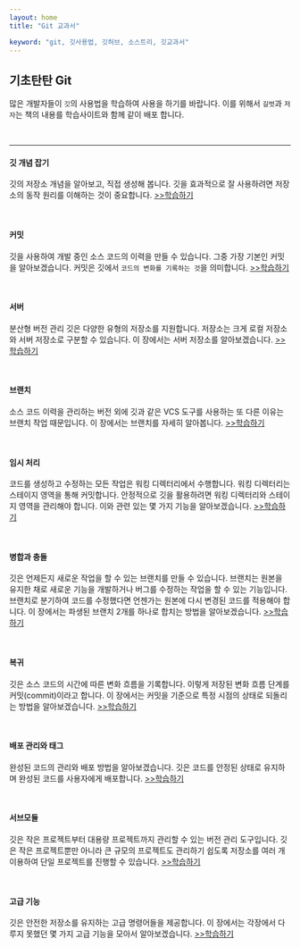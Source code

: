 ```yaml
---
layout: home
title: "Git 교과서"

keyword: "git, 깃사용법, 깃허브, 소스트리, 깃교과서"
---
```

## 기초탄탄 Git
많은 개발자들이 `깃`의 사용법을 학습하여 사용을 하기를 바랍니다. 이를 위해서 `길벗`과 `저자`는 책의 내용를 학습사이트와 함께 같이 배포 합니다.  

<br>
<hr>

#### 깃 개념 잡기
깃의 저장소 개념을 알아보고, 직접 생성해 봅니다. 깃을 효과적으로 잘 사용하려면 저장소의 동작 원리를 이해하는 것이 중요합니다. 
[>>학습하기](03)

<br>

#### 커밋
깃을 사용하여 개발 중인 소스 코드의 이력을 만들 수 있습니다. 그중 가장 기본인 커밋을 알아보겠습니다. 커밋은 깃에서 `코드의 변화를 기록하는 것`을 의미합니다. 
[>>학습하기](04)

<br>

#### 서버
분산형 버전 관리 깃은 다양한 유형의 저장소를 지원합니다. 저장소는 크게 로컬 저장소와 서버 저장소로 구분할 수 있습니다. 이 장에서는 서버 저장소를 알아보겠습니다. [>>학습하기](05)

<br>

#### 브랜치
소스 코드 이력을 관리하는 버전 외에 깃과 같은 VCS 도구를 사용하는 또 다른 이유는 브랜치 작업 때문입니다. 이 장에서는 브랜치를 자세히 알아봅니다. 
[>>학습하기](06)

<br>

#### 임시 처리
코드를 생성하고 수정하는 모든 작업은 워킹 디렉터리에서 수행합니다. 워킹 디렉터리는 스테이지 영역을 통해 커밋합니다. 안정적으로 깃을 활용하려면 워킹 디렉터리와 스테이지 영역을 관리해야 합니다. 이와 관련 있는 몇 가지 기능을 알아보겠습니다. 
[>>학습하기](07)

<br>

#### 병합과 충돌
깃은 언제든지 새로운 작업을 할 수 있는 브랜치를 만들 수 있습니다. 브랜치는 원본을 유지한 채로 새로운 기능을 개발하거나 버그를 수정하는 작업을 할 수 있는 기능입니다. 브랜치로 분기하여 코드를 수정했다면 언젠가는 원본에 다시 변경된 코드를 적용해야 합니다. 이 장에서는 파생된 브랜치 2개를 하나로 합치는 방법을 알아보겠습니다. 
[>>학습하기](08)

<br>

#### 복귀
깃은 소스 코드의 시간에 따른 변화 흐름을 기록합니다. 이렇게 저장된 변화 흐름 단계를 커밋(commit)이라고 합니다. 이 장에서는 커밋을 기준으로 특정 시점의 상태로 되돌리는 방법을 알아보겠습니다. 
[>>학습하기](09)

<br>

#### 배포 관리와 태그
완성된 코드의 관리와 배포 방법을 알아보겠습니다. 깃은 코드를 안정된 상태로 유지하며 완성된 코드를 사용자에게 배포합니다. 
[>>학습하기](10)

<br>

#### 서브모듈
깃은 작은 프로젝트부터 대용량 프로젝트까지 관리할 수 있는 버전 관리 도구입니다. 깃은 작은 프로젝트뿐만 아니라 큰 규모의 프로젝트도 관리하기 쉽도록 저장소를 여러 개 이용하여 단일 프로젝트를 진행할 수 있습니다. 
[>>학습하기](11)

<br>

#### 고급 기능
깃은 안전한 저장소를 유지하는 고급 명령어들을 제공합니다. 이 장에서는 각장에서 다루지 못했던 몇 가지 고급 기능을 모아서 알아보겠습니다. 
[>>학습하기](12)

<br><br><br>
